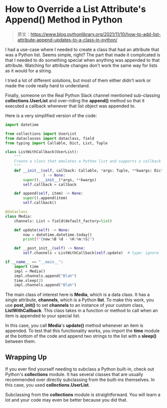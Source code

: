 # How to Override a List Attribute's Append() Method in Python

> 原文：<https://www.blog.pythonlibrary.org/2021/11/10/how-to-add-list-attribute-append-updates-to-a-class-in-python/>

I had a use-case where I needed to create a class that had an attribute that was a Python list. Seems simple, right? The part that made it complicated is that I needed to do something special when anything was appended to that attribute. Watching for attribute changes don't work the same way for lists as it would for a string.

I tried a lot of different solutions, but most of them either didn't work or made the code really hard to understand.

Finally, someone on the Real Python Slack channel mentioned sub-classing **collections.UserList** and over-riding the **append()** method so that it executed a callback whenever that list object was appended to.

Here is a very simplified version of the code:

```py
import datetime

from collections import UserList
from dataclasses import dataclass, field
from typing import Callable, Dict, List, Tuple

class ListWithCallback(UserList):
    """
    Create a class that emulates a Python list and supports a callback
    """
    def __init__(self, callback: Callable, *args: Tuple, **kwargs: Dict
                 ) -> None:
        super().__init__(*args, **kwargs)
        self.callback = callback

    def append(self, item) -> None:
        super().append(item)
        self.callback()

@dataclass
class Media:
    channels: List = field(default_factory=list)

    def update(self) -> None:
        now = datetime.datetime.today()
        print(f"{now:%B %d - %H:%m:%S}")

    def __post_init__(self) -> None:
        self.channels = ListWithCallback(self.update)  # type: ignore

if __name__ == "__main__":
    import time
    impl = Media()
    impl.channels.append("Blah")
    time.sleep(2)
    impl.channels.append("Blah")

```

The main class of interest here is **Media**, which is a data class. It has a single attribute, **channels**, which is a Python **list**. To make this work, you use **__post_init__()** to set **channels** to an instance of your custom class, **ListWithCallback**. This class takes in a function or method to call when an item is appended to your special list.

In this case, you call **Media**'s **update()** method whenever an item is appended. To test that this functionality works, you import the **time** module at the bottom of the code and append two strings to the list with a **sleep()** between them.

## Wrapping Up

If you ever find yourself needing to subclass a Python built-in, check out Python's **collections** module. It has several classes that are usually recommended over directly subclassing from the built-ins themselves. In this case, you used **collections.UserList**.

Subclassing from the **collections** module is straightforward. You will learn a lot and your code may even be better because you did that.